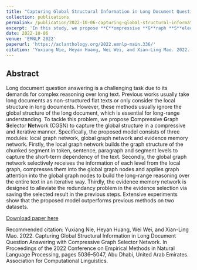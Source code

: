 ```yaml
---
title: "Capturing Global Structural Information in Long Document Question Answering with Compressive Graph Selector Network"
collection: publications
permalink: /publication/2022-10-06-capturing-global-structural-information-in-long-document-question-answering-with-compressive-graph-selector-network
excerpt: 'In this study, we propose **C**ompressive **G**raph **S**elector **N**etwork (CGSN) to capture the global structure in a compressive and iterative manner.'
date: 2022-10-06
venue: 'EMNLP 2022'
paperurl: 'https://aclanthology.org/2022.emnlp-main.336/'
citation: 'Yuxiang Nie, Heyan Huang, Wei Wei, and Xian-Ling Mao. 2022. Capturing Global Structural Information in Long Document Question Answering with Compressive Graph Selector Network. In Proceedings of the 2022 Conference on Empirical Methods in Natural Language Processing, pages 5036–5047, Abu Dhabi, United Arab Emirates. Association for Computational Linguistics.'
---
```


## Abstract
Long document question answering is a challenging task due to its demands for complex reasoning over long text. Previous works usually take long documents as non-structured flat texts or only consider the local structure in long documents. However, these methods usually ignore the global structure of the long document, which is essential for long-range understanding. To tackle this problem, we propose **C**ompressive **G**raph **S**elector **N**etwork (CGSN) to capture the global structure in a compressive and iterative manner. Specifically, the proposed model consists of three modules: local graph network, global graph network and evidence memory network. Firstly, the local graph network builds the graph structure of the chunked segment in token, sentence, paragraph and segment levels to capture the short-term dependency of the text. Secondly, the global graph network selectively receives the information of each level from the local graph, compresses them into the global graph nodes and applies graph attention into the global graph nodes to build the long-range reasoning over the entire text in an iterative way. Thirdly, the evidence memory network is designed to alleviate the redundancy problem in the evidence selection via saving the selected result in the previous steps. Extensive experiments show that the proposed model outperforms previous methods on two datasets.

[Download paper here](https://aclanthology.org/2022.emnlp-main.336.pdf)

Recommended citation: Yuxiang Nie, Heyan Huang, Wei Wei, and Xian-Ling Mao. 2022. Capturing Global Structural Information in Long Document Question Answering with Compressive Graph Selector Network. In Proceedings of the 2022 Conference on Empirical Methods in Natural Language Processing, pages 5036–5047, Abu Dhabi, United Arab Emirates. Association for Computational Linguistics.
